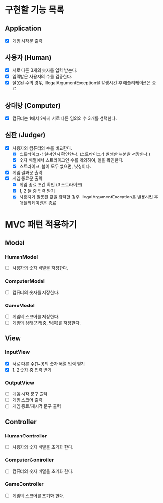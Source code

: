 # 구현할 기능 목록
## Application
- [x] 게임 시작문 출력

## 사용자 (Human)
- [x] 서로 다른 3개의 숫자를 입력 받는다.
- [x] 입력받은 사용자의 수를 검증한다.
- [x] 잘못된 수의 경우, IllegalArgumentException을 발생시킨 후 애플리케이션은 종료

## 상대방 (Computer)
- [x] 컴퓨터는 1에서 9까지 서로 다른 임의의 수 3개를 선택한다.

## 심판 (Judger)
- [x] 사용자와 컴퓨터의 수를 비교한다.
  - [x] 스트라이크가 얼마인지 확인한다. (스트라이크가 발생한 부분을 저장한다.)
  - [x] 숫자 배열에서 스트라이크인 수를 제외하여, 볼을 확인한다.
  - [x] 스트라이크, 볼이 모두 없으면, 낫싱이다.
- [x] 게임 결과문 출력
- [x] 게임 종료문 출력
  - [x] 게임 종료 조건 확인 (3 스트라이크)
  - [x] 1, 2 둘 중 입력 받기
  - [x] 사용자가 잘못된 값을 입력할 경우 IllegalArgumentException을 발생시킨 후 애플리케이션은 종료

# MVC 패턴 적용하기
## Model
### HumanModel
- [ ] 사용자의 숫자 배열을 저장한다.

### ComputerModel
- [ ] 컴퓨터의 숫자를 저장한다.

### GameModel
- [ ] 게임의 스코어를 저장한다.
- [ ] 게임의 상태(진행중, 멈춤)를 저장한다.

## View
### InputView
- [x] 서로 다른 수(1~9)의 숫자 배열 입력 받기
- [x] 1, 2 숫자 중 입력 받기

### OutputView
- [ ] 게임 시작 문구 출력
- [ ] 게임 스코어 출력
- [ ] 게임 종료/재시작 문구 출력

## Controller
### HumanController
- [ ] 사용자의 숫자 배열을 초기화 한다.

### ComputerController
- [ ] 컴퓨터의 숫자 배열을 초기화 한다.

### GameController
- [ ] 게임의 스코어를 초기화 한다.
